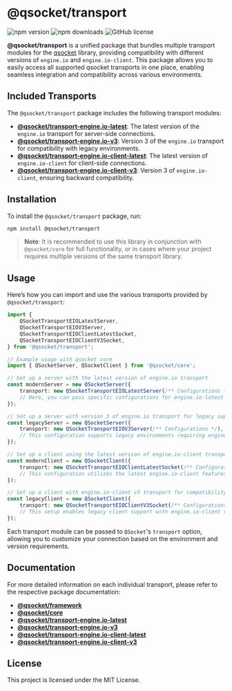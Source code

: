 # @qsocket/transport

![npm version](https://img.shields.io/npm/v/@qsocket/transport)
![npm downloads](https://img.shields.io/npm/dm/@qsocket/transport)
![GitHub license](https://img.shields.io/github/license/qsocket/qsocket)

**@qsocket/transport** is a unified package that bundles multiple transport modules for the [qsocket](https://www.npmjs.com/package/@qsocket) library, providing compatibility with different versions of `engine.io` and `engine.io-client`. This package allows you to easily access all supported qsocket transports in one place, enabling seamless integration and compatibility across various environments.

## Included Transports

The `@qsocket/transport` package includes the following transport modules:

- **[@qsocket/transport-engine.io-latest](https://www.npmjs.com/package/@qsocket/transport-engine.io-latest)**: The latest version of the `engine.io` transport for server-side connections.
- **[@qsocket/transport-engine.io-v3](https://www.npmjs.com/package/@qsocket/transport-engine.io-v3)**: Version 3 of the `engine.io` transport for compatibility with legacy environments.
- **[@qsocket/transport-engine.io-client-latest](https://www.npmjs.com/package/@qsocket/transport-engine.io-client-latest)**: The latest version of `engine.io-client` for client-side connections.
- **[@qsocket/transport-engine.io-client-v3](https://www.npmjs.com/package/@qsocket/transport-engine.io-client-v3)**: Version 3 of `engine.io-client`, ensuring backward compatibility.

## Installation

To install the `@qsocket/transport` package, run:

```bash
npm install @qsocket/transport
```

> **Note**: It is recommended to use this library in conjunction with `@qsocket/core` for full functionality, or in cases where your project requires multiple versions of the same transport library.

## Usage

Here’s how you can import and use the various transports provided by `@qsocket/transport`:

```typescript
import {
	QSocketTransportEIOLatestServer,
	QSocketTransportEIOV3Server,
	QSocketTransportEIOClientLatestSocket,
	QSocketTransportEIOClientV3Socket,
} from '@qsocket/transport';

// Example usage with qsocket core
import { QSocketServer, QSocketClient } from '@qsocket/core';

// Set up a server with the latest version of engine.io transport
const modernServer = new QSocketServer({
	transport: new QSocketTransportEIOLatestServer(/** Configurations */),
	// Here, you can pass specific configurations for engine.io-latest
});

// Set up a server with version 3 of engine.io transport for legacy support
const legacyServer = new QSocketServer({
	transport: new QSocketTransportEIOV3Server(/** Configurations */),
	// This configuration supports legacy environments requiring engine.io v3
});

// Set up a client using the latest version of engine.io-client transport
const modernClient = new QSocketClient({
	transport: new QSocketTransportEIOClientLatestSocket(/** Configurations */),
	// This configuration utilizes the latest engine.io-client features
});

// Set up a client with engine.io-client v3 transport for compatibility with older versions
const legacyClient = new QSocketClient({
	transport: new QSocketTransportEIOClientV3Socket(/** Configurations */),
	// This setup enables legacy client support with engine.io-client v3
});
```

Each transport module can be passed to `QSocket`'s `transport` option, allowing you to customize your connection based on the environment and version requirements.

## Documentation

For more detailed information on each individual transport, please refer to the respective package documentation:

- **[@qsocket/framework](https://www.npmjs.com/package/@qsocket/framework)**
- **[@qsocket/core](https://www.npmjs.com/package/@qsocket/core)**
- **[@qsocket/transport-engine.io-latest](https://www.npmjs.com/package/@qsocket/transport-engine.io-latest)**
- **[@qsocket/transport-engine.io-v3](https://www.npmjs.com/package/@qsocket/transport-engine.io-v3)**
- **[@qsocket/transport-engine.io-client-latest](https://www.npmjs.com/package/@qsocket/transport-engine.io-client-latest)**
- **[@qsocket/transport-engine.io-client-v3](https://www.npmjs.com/package/@qsocket/transport-engine.io-client-v3)**

## License

This project is licensed under the MIT License.
